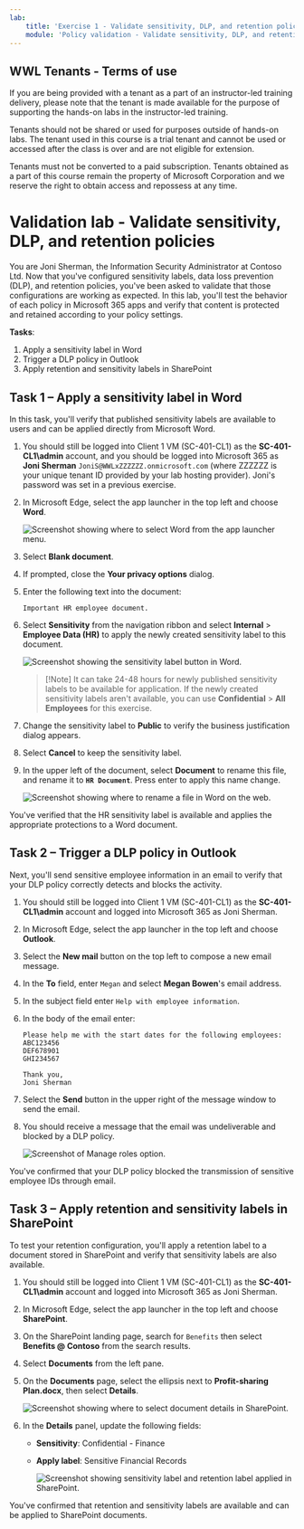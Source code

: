 ```yaml
---
lab:
    title: 'Exercise 1 - Validate sensitivity, DLP, and retention policies'
    module: 'Policy validation - Validate sensitivity, DLP, and retention policies'
---
```


## WWL Tenants - Terms of use

If you are being provided with a tenant as a part of an instructor-led training delivery, please note that the tenant is made available for the purpose of supporting the hands-on labs in the instructor-led training.

Tenants should not be shared or used for purposes outside of hands-on labs. The tenant used in this course is a trial tenant and cannot be used or accessed after the class is over and are not eligible for extension.

Tenants must not be converted to a paid subscription. Tenants obtained as a part of this course remain the property of Microsoft Corporation and we reserve the right to obtain access and repossess at any time.

# Validation lab - Validate sensitivity, DLP, and retention policies

You are Joni Sherman, the Information Security Administrator at Contoso Ltd. Now that you've configured sensitivity labels, data loss prevention (DLP), and retention policies, you've been asked to validate that those configurations are working as expected. In this lab, you'll test the behavior of each policy in Microsoft 365 apps and verify that content is protected and retained according to your policy settings.

**Tasks**:

1. Apply a sensitivity label in Word
1. Trigger a DLP policy in Outlook
1. Apply retention and sensitivity labels in SharePoint

## Task 1 – Apply a sensitivity label in Word

In this task, you'll verify that published sensitivity labels are available to users and can be applied directly from Microsoft Word.

1. You should still be logged into Client 1 VM (SC-401-CL1) as the **SC-401-CL1\admin** account, and you should be logged into Microsoft 365 as **Joni Sherman** `JoniS@WWLxZZZZZZ.onmicrosoft.com` (where ZZZZZZ is your unique tenant ID provided by your lab hosting provider). Joni's password was set in a previous exercise.

1. In Microsoft Edge, select the app launcher in the top left and choose **Word**.

    ![Screenshot showing where to select Word from the app launcher menu.](../Media/meatball-menu-word.png)

1. Select **Blank document**.

1. If prompted, close the **Your privacy options** dialog.

1. Enter the following text into the document:

   `Important HR employee document.`

1. Select **Sensitivity** from the navigation ribbon and select **Internal** > **Employee Data (HR)** to apply the newly created sensitivity label to this document.

    ![Screenshot showing the sensitivity label button in Word.](../Media/word_label.png)

    > [!Note] It can take 24-48 hours for newly published sensitivity labels to be available for application. If the newly created sensitivity labels aren't available, you can use **Confidential** > **All Employees** for this exercise.

1. Change the sensitivity label to **Public** to verify the business justification dialog appears.

1. Select **Cancel** to keep the sensitivity label.

1. In the upper left of the document, select **Document** to rename this file, and rename it to **`HR Document`**. Press enter to apply this name change.

    ![Screenshot showing where to rename a file in Word on the web.](../Media/rename-web-word-file.png)

You've verified that the HR sensitivity label is available and applies the appropriate protections to a Word document.

## Task 2 – Trigger a DLP policy in Outlook

Next, you'll send sensitive employee information in an email to verify that your DLP policy correctly detects and blocks the activity.

1. You should still be logged into Client 1 VM (SC-401-CL1) as the **SC-401-CL1\admin** account and logged into Microsoft 365 as Joni Sherman.

1. In Microsoft Edge, select the app launcher in the top left and choose **Outlook**.

1. Select the **New mail** button on the top left to compose a new email message.

1. In the **To** field, enter `Megan` and select **Megan Bowen**'s email address.

1. In the subject field enter `Help with employee information`.

1. In the body of the email enter:

   ``` text
   Please help me with the start dates for the following employees:
   ABC123456
   DEF678901
   GHI234567

   Thank you, 
   Joni Sherman
   ```

1. Select the **Send** button in the upper right of the message window to send the email.

1. You should receive a message that the email was undeliverable and blocked by a DLP policy.

   ![Screenshot of Manage roles option.](../Media/dlp-email-blocked.png)

You've confirmed that your DLP policy blocked the transmission of sensitive employee IDs through email.

## Task 3 – Apply retention and sensitivity labels in SharePoint

To test your retention configuration, you'll apply a retention label to a document stored in SharePoint and verify that sensitivity labels are also available.

1. You should still be logged into Client 1 VM (SC-401-CL1) as the **SC-401-CL1\admin** account and logged into Microsoft 365 as Joni Sherman.

1. In Microsoft Edge, select the app launcher in the top left and choose **SharePoint**.

1. On the SharePoint landing page, search for `Benefits` then select **Benefits @ Contoso** from the search results.

1. Select **Documents** from the left pane.

1. On the **Documents** page, select the ellipsis next to **Profit-sharing Plan.docx**, then select **Details**.

   ![Screenshot showing where to select document details in SharePoint.](../Media/sharepoint-details.png)

1. In the **Details** panel, update the following fields:
   - **Sensitivity**: Confidential - Finance
   - **Apply label**: Sensitive Financial Records

     ![Screenshot showing sensitivity label and retention label applied in SharePoint.](../Media/sharepoint-choose-labels.png)

You've confirmed that retention and sensitivity labels are available and can be applied to SharePoint documents.
